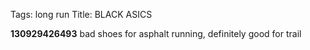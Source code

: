 Tags: long run
Title: BLACK ASICS
  
**130929426493** bad shoes for asphalt running, definitely good for trail